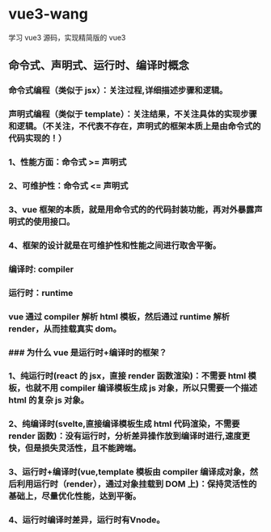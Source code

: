 # vue3-wang

学习 vue3 源码，实现精简版的 vue3

## 命令式、声明式、运行时、编译时概念

### 命令式编程（类似于 jsx）：关注过程,详细描述步骤和逻辑。

### 声明式编程（类似于 template）：关注结果，不关注具体的实现步骤和逻辑。（不关注，不代表不存在，声明式的框架本质上是由命令式的代码实现的！）

### 1、性能方面：命令式 >= 声明式

### 2、可维护性：命令式 <= 声明式

### 3、vue 框架的本质，就是用命令式的的代码封装功能，再对外暴露声明式的使用接口。

### 4、框架的设计就是在可维护性和性能之间进行取舍平衡。

### 编译时: compiler

### 运行时：runtime

### vue 通过 compiler 解析 html 模板，然后通过 runtime 解析 render，从而挂载真实 dom。

### ### 为什么 vue 是运行时+编译时的框架？

### 1、纯运行时(react 的 jsx，直接 render 函数渲染)：不需要 html 模板，也就不用 compiler 编译模板生成 js 对象，所以只需要一个描述 html 的复杂 js 对象。

### 2、纯编译时(svelte,直接编译模板生成 html 代码渲染，不需要 render 函数)：没有运行时，分析差异操作放到编译时进行,速度更快，但是损失灵活性，且不能跨端。

### 3、运行时+编译时(vue,template 模板由 compiler 编译成对象，然后利用运行时（render），通过对象挂载到 DOM 上)：保持灵活性的基础上，尽量优化性能，达到平衡。
### 4、运行时编译时差异，运行时有Vnode。
